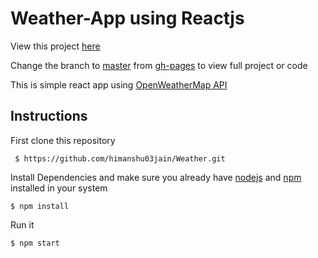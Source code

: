 # Weather-App using Reactjs
View this project [here](https://himanshu03jain.github.io/Weather/)

Change the branch to [master](https://github.com/himanshu03jain/Weather/tree/master) from [gh-pages](https://github.com/himanshu03jain/Weather/) to view full project or code

This is simple react app using [OpenWeatherMap API](https://openweathermap.org/api)

## Instructions
First clone this repository

` $ https://github.com/himanshu03jain/Weather.git`

Install Dependencies and make sure you already have [nodejs](https://nodejs.org/en/) and [npm](https://www.npmjs.com/) installed in your system

` $ npm install `

Run it

` $ npm start `

